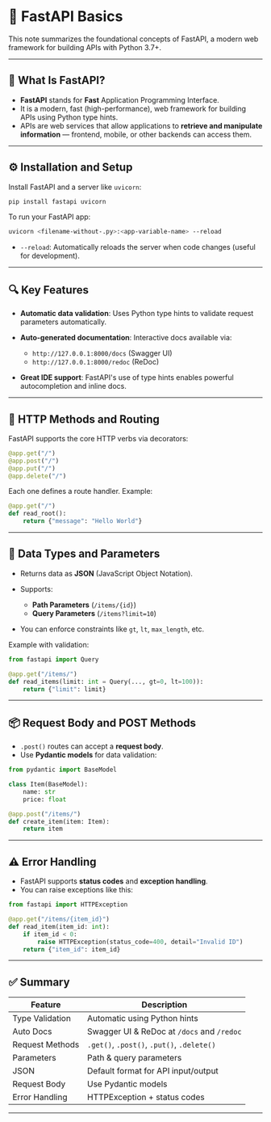 # 🚀 FastAPI Basics

This note summarizes the foundational concepts of FastAPI, a modern web framework for building APIs with Python 3.7+.

---

## 🧠 What Is FastAPI?

- **FastAPI** stands for **Fast** Application Programming Interface.
- It is a modern, fast (high-performance), web framework for building APIs using Python type hints.
- APIs are web services that allow applications to **retrieve and manipulate information** — frontend, mobile, or other backends can access them.

---

## ⚙️ Installation and Setup

Install FastAPI and a server like `uvicorn`:

```bash
pip install fastapi uvicorn
````

To run your FastAPI app:

```bash
uvicorn <filename-without-.py>:<app-variable-name> --reload
```

* `--reload`: Automatically reloads the server when code changes (useful for development).

---

## 🔍 Key Features

* **Automatic data validation**: Uses Python type hints to validate request parameters automatically.
* **Auto-generated documentation**: Interactive docs available via:

  * `http://127.0.0.1:8000/docs` (Swagger UI)
  * `http://127.0.0.1:8000/redoc` (ReDoc)
* **Great IDE support**: FastAPI's use of type hints enables powerful autocompletion and inline docs.

---

## 🧾 HTTP Methods and Routing

FastAPI supports the core HTTP verbs via decorators:

```python
@app.get("/")
@app.post("/")
@app.put("/")
@app.delete("/")
```

Each one defines a route handler. Example:

```python
@app.get("/")
def read_root():
    return {"message": "Hello World"}
```

---

## 🧪 Data Types and Parameters

* Returns data as **JSON** (JavaScript Object Notation).
* Supports:

  * **Path Parameters** (`/items/{id}`)
  * **Query Parameters** (`/items?limit=10`)
* You can enforce constraints like `gt`, `lt`, `max_length`, etc.

Example with validation:

```python
from fastapi import Query

@app.get("/items/")
def read_items(limit: int = Query(..., gt=0, lt=100)):
    return {"limit": limit}
```

---

## 📦 Request Body and POST Methods

* `.post()` routes can accept a **request body**.
* Use **Pydantic models** for data validation:

```python
from pydantic import BaseModel

class Item(BaseModel):
    name: str
    price: float

@app.post("/items/")
def create_item(item: Item):
    return item
```

---

## ⚠️ Error Handling

* FastAPI supports **status codes** and **exception handling**.
* You can raise exceptions like this:

```python
from fastapi import HTTPException

@app.get("/items/{item_id}")
def read_item(item_id: int):
    if item_id < 0:
        raise HTTPException(status_code=400, detail="Invalid ID")
    return {"item_id": item_id}
```

---

## ✅ Summary

| Feature         | Description                                |
| --------------- | ------------------------------------------ |
| Type Validation | Automatic using Python hints               |
| Auto Docs       | Swagger UI & ReDoc at `/docs` and `/redoc` |
| Request Methods | `.get()`, `.post()`, `.put()`, `.delete()` |
| Parameters      | Path & query parameters                    |
| JSON            | Default format for API input/output        |
| Request Body    | Use Pydantic models                        |
| Error Handling  | HTTPException + status codes               |

---

